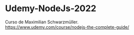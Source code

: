 # Udemy-NodeJs-2022
Curso de Maximilian Schwarzmüller. https://www.udemy.com/course/nodejs-the-complete-guide/
